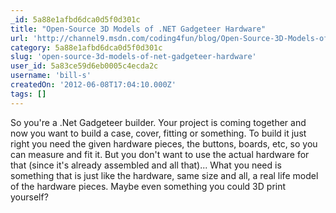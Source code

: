 ```yaml
---
_id: 5a88e1afbd6dca0d5f0d301c
title: "Open-Source 3D Models of .NET Gadgeteer Hardware"
url: 'http://channel9.msdn.com/coding4fun/blog/Open-Source-3D-Models-of-NET-Gadgeteer-Hardware'
category: 5a88e1afbd6dca0d5f0d301c
slug: 'open-source-3d-models-of-net-gadgeteer-hardware'
user_id: 5a83ce59d6eb0005c4ecda2c
username: 'bill-s'
createdOn: '2012-06-08T17:04:10.000Z'
tags: []
---
```


So you're a .Net Gadgeteer builder. Your project is coming together and now you want to build a case, cover, fitting or something. To build it just right you need the given hardware pieces, the buttons, boards, etc, so you can measure and fit it. But you don't want to use the actual hardware for that (since it's already assembled and all that)... What you need is something that is just like the hardware, same size and all, a real life model of the hardware pieces. Maybe even something you could 3D print yourself?
